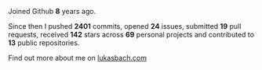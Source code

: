 Joined Github **8** years ago.

Since then I pushed **2401** commits, opened **24** issues, submitted **19** pull requests, received **142** stars across **69** personal projects and contributed to **13** public repositories.

Find out more about me on [lukasbach.com](https://lukasbach.com)
